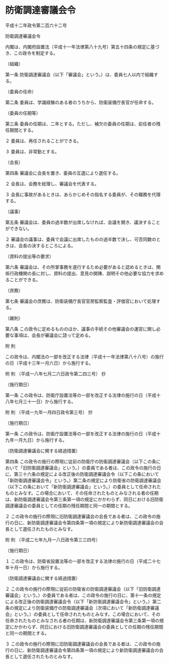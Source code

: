# 防衛調達審議会令

平成十二年政令第二百六十二号

防衛調達審議会令

内閣は、内閣府設置法（平成十一年法律第八十九号）第五十四条の規定に基づき、この政令を制定する。

（組織）

第一条 防衛調達審議会（以下「審議会」という。）は、委員七人以内で組織する。

（委員の任命）

第二条 委員は、学識経験のある者のうちから、防衛装備庁長官が任命する。

（委員の任期等）

第三条 委員の任期は、二年とする。ただし、補欠の委員の任期は、前任者の残任期間とする。

２ 委員は、再任されることができる。

３ 委員は、非常勤とする。

（会長）

第四条 審議会に会長を置き、委員の互選により選任する。

２ 会長は、会務を総理し、審議会を代表する。

３ 会長に事故があるときは、あらかじめその指名する委員が、その職務を代理する。

（議事）

第五条 審議会は、委員の過半数が出席しなければ、会議を開き、議決することができない。

２ 審議会の議事は、委員で会議に出席したものの過半数で決し、可否同数のときは、会長の決するところによる。

（資料の提出等の要求）

第六条 審議会は、その所掌事務を遂行するため必要があると認めるときは、関係行政機関の長に対し、資料の提出、意見の開陳、説明その他必要な協力を求めることができる。

（庶務）

第七条 審議会の庶務は、防衛装備庁長官官房監察監査・評価官において処理する。

（雑則）

第八条 この政令に定めるもののほか、議事の手続その他審議会の運営に関し必要な事項は、会長が審議会に諮って定める。

附 則

この政令は、内閣法の一部を改正する法律（平成十一年法律第八十八号）の施行の日（平成十三年一月六日）から施行する。

附 則 （平成一八年七月二六日政令第二四三号） 抄

（施行期日）

第一条 この政令は、防衛庁設置法等の一部を改正する法律の施行の日（平成十八年七月三十一日）から施行する。

附 則 （平成一九年一月四日政令第三号） 抄

（施行期日）

第一条 この政令は、防衛庁設置法等の一部を改正する法律の施行の日（平成十九年一月九日）から施行する。

（防衛調達審議会に関する経過措置）

第四条 この政令の施行の際現に従前の防衛庁の防衛調達審議会（以下この条において「旧防衛調達審議会」という。）の委員である者は、この政令の施行の日に、第三十六条の規定による改正後の防衛調達審議会令（以下この条において「新防衛調達審議会令」という。）第二条の規定により防衛省の防衛調達審議会（以下この条において「新防衛調達審議会」という。）の委員として任命されたものとみなす。この場合において、その任命されたものとみなされる者の任期は、新防衛調達審議会令第三条第一項の規定にかかわらず、同日における旧防衛調達審議会の委員としての任期の残任期間と同一の期間とする。

２ この政令の施行の際現に旧防衛調達審議会の会長である者は、この政令の施行の日に、新防衛調達審議会令第四条第一項の規定により新防衛調達審議会の会長として選任されたものとみなす。

附 則 （平成二七年九月一八日政令第三三四号）

（施行期日）

１ この政令は、防衛省設置法等の一部を改正する法律の施行の日（平成二十七年十月一日）から施行する。

（防衛調達審議会に関する経過措置）

２ この政令の施行の際現に従前の防衛省の防衛調達審議会（以下「旧防衛調達審議会」という。）の委員である者は、この政令の施行の日に、第十一条の規定による改正後の防衛調達審議会令（以下「新防衛調達審議会令」という。）第二条の規定により防衛装備庁の防衛調達審議会（次項において「新防衛調達審議会」という。）の委員として任命されたものとみなす。この場合において、その任命されたものとみなされる者の任期は、新防衛調達審議会令第三条第一項の規定にかかわらず、同日における旧防衛調達審議会の委員としての任期の残任期間と同一の期間とする。

３ この政令の施行の際現に旧防衛調達審議会の会長である者は、この政令の施行の日に、新防衛調達審議会令第四条第一項の規定により新防衛調達審議会の会長として選任されたものとみなす。
